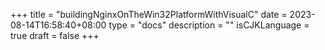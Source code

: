 +++
title = "buildingNginxOnTheWin32PlatformWithVisualC"
date = 2023-08-14T16:58:40+08:00
type = "docs"
description = ""
isCJKLanguage = true
draft = false
+++